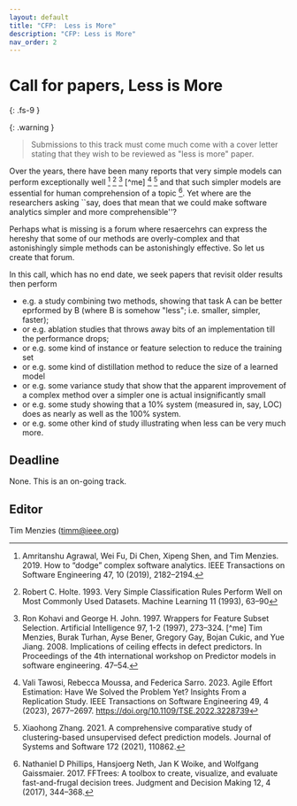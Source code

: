 ```yaml
---
layout: default
title: "CFP:  Less is More"
description: "CFP: Less is More"
nav_order: 2
---
```


# Call for papers, Less is More
{: .fs-9 }

{: .warning }
> Submissions to this track must come  much come with a cover letter stating that they wish to be reviewed as "less is more" paper.

Over the years, there have been many reports  that very simple models can perform exceptionally well [^am] [^ho] [^ko] [^me] [^ta] [^za]
and that such simpler models are essential for human comprehension of a topic [^pi].
Yet where are the researchers asking ``say, does
that mean that we could make software analytics simpler and more comprehensible''?

[^am]:Amritanshu Agrawal, Wei Fu, Di Chen, Xipeng Shen, and Tim Menzies. 2019. How to “dodge” complex software analytics. IEEE Transactions on Software Engineering 47, 10 (2019), 2182–2194.
[^gi]: Gigerenzer G. Why Heuristics Work. Perspect Psychol Sci. 2008 Jan;3(1):20-9. doi: 10.1111/j.1745-6916.2008.00058.x. PMID: 26158666.
[^ho]: Robert C. Holte. 1993. Very Simple Classification Rules Perform Well on Most Commonly Used Datasets. Machine Learning 11 (1993), 63–90
[^ko]: Ron Kohavi and George H. John. 1997. Wrappers for Feature Subset Selection. Artificial Intelligence 97, 1-2 (1997), 273–324. 
[^me] Tim Menzies, Burak Turhan, Ayse Bener, Gregory Gay, Bojan Cukic, and Yue Jiang. 2008. Implications of ceiling effects in defect predictors. In Proceedings of the 4th international workshop on Predictor models in software engineering. 47–54.
[^pi]: Nathaniel D Phillips, Hansjoerg Neth, Jan K Woike, and Wolfgang Gaissmaier. 2017. FFTrees: A toolbox to create, visualize, and evaluate fast-and-frugal decision trees. Judgment and Decision Making 12, 4 (2017), 344–368.
[^ta]: Vali Tawosi, Rebecca Moussa, and Federica Sarro. 2023. Agile Effort Estimation: Have We Solved the Problem Yet? Insights From a Replication Study. IEEE Transactions on Software Engineering 49, 4 (2023), 2677–2697. https://doi.org/10.1109/TSE.2022.3228739
[^za]: Xiaohong Zhang. 2021. A comprehensive comparative study of clustering-based unsupervised defect prediction models. Journal of Systems and Software 172 (2021), 110862. 

Perhaps what is missing is a forum where resaercehrs can express the hereshy that some of our methods are overly-complex and that astonishingly simple methods can be astonishingly effective.
So let us create that forum.

In this call, which has no end date, we seek papers that revisit older results then perform 

- e.g. a study combining two methods, showing that task A can be better eprformed by B (where B is somehow "less"; i.e. smaller, simpler, faster);
- or e.g. ablation studies that throws away bits  of an implementation till  the performance drops;
- or e.g. some kind of  instance or feature selection to reduce the training set
- or e.g. some kind of distillation method to reduce the size of a learned model
- or e.g. some variance study that show that the apparent improvement of a complex method over a simpler one is actual insignificantly small
- or e.g. some study showing that a 10% system (measured in, say,  LOC) does as nearly as well  as the 100% system.
- or e.g. some other kind of study illustrating when less can be very much more.

## Deadline

None. This is an on-going track.

## Editor
Tim Menzies (timm@ieee.org)

